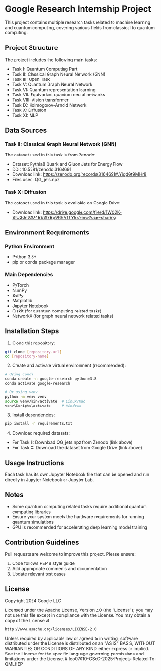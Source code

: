 # Google Research Internship Project

This project contains multiple research tasks related to machine learning and quantum computing, covering various fields from classical to quantum computing.

## Project Structure

The project includes the following main tasks:

- Task I: Quantum Computing Part
- Task II: Classical Graph Neural Network (GNN)
- Task III: Open Task
- Task V: Quantum Graph Neural Network
- Task VI: Quantum representation learning
- Task VII: Equivariant quantum neural networks
- Task VIII: Vision transformer
- Task IX: Kolmogorov-Arnold Network
- Task X: Diffusion
- Task XI: MLP

## Data Sources

### Task II: Classical Graph Neural Network (GNN)
The dataset used in this task is from Zenodo:
- Dataset: Pythia8 Quark and Gluon Jets for Energy Flow
- DOI: 10.5281/zenodo.3164691
- Download link: https://zenodo.org/records/3164691#.YigdGt9MHrB
- Files used: QG_jets.npz

### Task X: Diffusion
The dataset used in this task is available on Google Drive:
- Download link: https://drive.google.com/file/d/1WO2K-SfU2dntGU4Bb3IYBp9Rh7rtTYEr/view?usp=sharing

## Environment Requirements

### Python Environment
- Python 3.8+
- pip or conda package manager

### Main Dependencies
- PyTorch
- NumPy
- SciPy
- Matplotlib
- Jupyter Notebook
- Qiskit (for quantum computing related tasks)
- NetworkX (for graph neural network related tasks)

## Installation Steps

1. Clone this repository:
```bash
git clone [repository-url]
cd [repository-name]
```

2. Create and activate virtual environment (recommended):
```bash
# Using conda
conda create -n google-research python=3.8
conda activate google-research

# Or using venv
python -m venv venv
source venv/bin/activate  # Linux/Mac
venv\Scripts\activate     # Windows
```

3. Install dependencies:
```bash
pip install -r requirements.txt
```

4. Download required datasets:
- For Task II: Download QG_jets.npz from Zenodo (link above)
- For Task X: Download the dataset from Google Drive (link above)

## Usage Instructions

Each task has its own Jupyter Notebook file that can be opened and run directly in Jupyter Notebook or Jupyter Lab.

## Notes

- Some quantum computing related tasks require additional quantum computing libraries
- Ensure your system meets the hardware requirements for running quantum simulations
- GPU is recommended for accelerating deep learning model training

## Contribution Guidelines

Pull requests are welcome to improve this project. Please ensure:
1. Code follows PEP 8 style guide
2. Add appropriate comments and documentation
3. Update relevant test cases

## License

Copyright 2024 Google LLC

Licensed under the Apache License, Version 2.0 (the "License");
you may not use this file except in compliance with the License.
You may obtain a copy of the License at

    http://www.apache.org/licenses/LICENSE-2.0

Unless required by applicable law or agreed to in writing, software
distributed under the License is distributed on an "AS IS" BASIS,
WITHOUT WARRANTIES OR CONDITIONS OF ANY KIND, either express or implied.
See the License for the specific language governing permissions and
limitations under the License. #   l e o 0 7 0 1 0 - G S o C - 2 0 2 5 - P r o j e c t s - R e l a t e d - T o - Q M L H E P 
 
 
